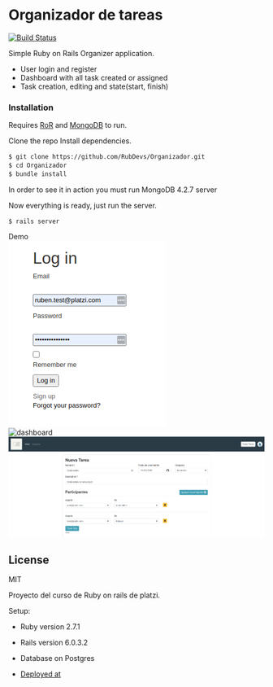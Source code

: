 # Organizador de tareas

[![Build Status](https://travis-ci.org/joemccann/dillinger.svg?branch=master)](https://travis-ci.org/joemccann/dillinger)

Simple Ruby on Rails Organizer application.

- User login and register
- Dashboard with all task created or assigned
- Task creation, editing and state(start, finish)

### Installation

Requires [RoR](https://rubyonrails.org/) and [MongoDB](https://www.mongodb.com/es) to run.

Clone the repo
Install dependencies.

```sh
$ git clone https://github.com/RubDevs/Organizador.git
$ cd Organizador
$ bundle install
```

In order to see it in action you must run MongoDB 4.2.7 server

Now everything is ready, just run the server.

```
$ rails server
```

Demo  
![login](/assets/logintasker.png)  
![dashboard](/assets/dashboardtarker.png)  
![create](/assets/createtask.png)

## License

MIT

Proyecto del curso de Ruby on rails de platzi.

Setup:

- Ruby version 2.7.1

- Rails version 6.0.3.2

- Database on Postgres
- [Deployed at](https://rubdevsorganizador.herokuapp.com/)
